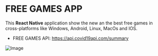 # FREE GAMES APP
This **React Native** application show the new an the best free games in cross-platforms like Windows, Android, Linux, MacOs and IOS.

* FREE GAMES API: https://api.covid19api.com/summary

![Image](https://media-exp1.licdn.com/dms/image/C4D22AQGs0XoSbhZrJg/feedshare-shrink_2048_1536/0/1636749930129?e=1647475200&v=beta&t=MTuxF9CDGG59qO-7UmhWZ8T5rEC5--K11jW4b_t0-Ss)
